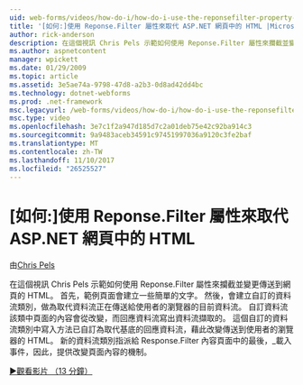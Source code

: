 ```yaml
---
uid: web-forms/videos/how-do-i/how-do-i-use-the-reponsefilter-property-to-replace-html-in-an-aspnet-page
title: '[如何:]使用 Reponse.Filter 屬性來取代 ASP.NET 網頁中的 HTML |Microsoft 文件'
author: rick-anderson
description: 在這個視訊 Chris Pels 示範如何使用 Reponse.Filter 屬性來攔截並變更傳送到網頁的 HTML。 首先，範例頁面會建立 w...
ms.author: aspnetcontent
manager: wpickett
ms.date: 01/29/2009
ms.topic: article
ms.assetid: 3e5ae74a-9798-47d8-a2b3-0d8ad42dd4bc
ms.technology: dotnet-webforms
ms.prod: .net-framework
msc.legacyurl: /web-forms/videos/how-do-i/how-do-i-use-the-reponsefilter-property-to-replace-html-in-an-aspnet-page
msc.type: video
ms.openlocfilehash: 3e7c1f2a947d185d7c2a01deb75e42c92ba914c3
ms.sourcegitcommit: 9a9483aceb34591c97451997036a9120c3fe2baf
ms.translationtype: MT
ms.contentlocale: zh-TW
ms.lasthandoff: 11/10/2017
ms.locfileid: "26525527"
---
```

<a name="how-do-i-use-the-reponsefilter-property-to-replace-html-in-an-aspnet-page"></a>[如何:]使用 Reponse.Filter 屬性來取代 ASP.NET 網頁中的 HTML
====================
由[Chris Pels](https://twitter.com/chrispels)

在這個視訊 Chris Pels 示範如何使用 Reponse.Filter 屬性來攔截並變更傳送到網頁的 HTML。 首先，範例頁面會建立一些簡單的文字。 然後，會建立自訂的資料流類別，做為取代資料流正在傳送給使用者的瀏覽器的目前資料流。 自訂資料流該類中頁面的內容會從改變，而回應資料流寫出資料流擷取的。 這個自訂的資料流類別中寫入方法已自訂為取代基底的回應資料流，藉此改變傳送到使用者的瀏覽器的 HTML。 新的資料流類別指派給 Response.Filter 內容頁面中的最後，\_載入事件，因此，提供改變頁面內容的機制。

[&#9654;觀看影片 （13 分鐘）](https://channel9.msdn.com/Blogs/ASP-NET-Site-Videos/how-do-i-use-the-reponsefilter-property-to-replace-html-in-an-aspnet-page)
